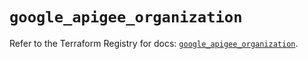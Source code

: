 # `google_apigee_organization`

Refer to the Terraform Registry for docs: [`google_apigee_organization`](https://registry.terraform.io/providers/hashicorp/google/6.11.2/docs/resources/apigee_organization).

